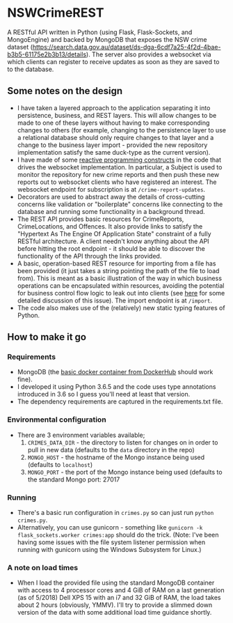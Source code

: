 # NSWCrimeREST
A RESTful API written in Python (using Flask, Flask-Sockets, and MongoEngine) and backed by MongoDB that exposes the NSW crime dataset (https://search.data.gov.au/dataset/ds-dga-6cdf7a25-4f2d-4bae-b3b5-61175e2b3b13/details).  The server also provides a websocket via which clients can register to receive updates as soon as they are saved to to the database.

## Some notes on the design
- I have taken a layered approach to the application separating it into persistence, business, and REST layers.  This will allow changes to be made to one of these layers without having to make corresponding changes to others (for example, changing to the persistence layer to use a relational database should only require changes to that layer and a change to the business layer import - provided the new repository implementation satisfy the same duck-type as the current version).
- I have made of some [reactive programming constructs](http://reactivex.io/) in the code that drives the websocket implementation.  In particular, a Subject is used to monitor the repository for new crime reports and then push these new reports out to websocket clients who have registered an interest.  The websocket endpoint for subscription is at `/crime-report-updates`.
- Decorators are used to abstract away the details of cross-cutting concerns like validation or "boilerplate" concerns like connecting to the database and running some functionality in a background thread.
- The REST API provides basic resources for CrimeReports, CrimeLocations, and Offences.  It also provide links to satisfy the "Hypertext As The Engine Of Application State" constraint of a fully RESTful architecture.  A client needn't know anything about the API before hitting the root endpoint - it should be able to discover the functionality of the API through the links provided.
- A basic, operation-based REST resource for importing from a file has been provided (it just takes a string pointing the path of the file to load from).  This is meant as a basic illustration of the way in which business operations can be encapsulated within resources, avoiding the potential for business control flow logic to leak out into clients (see [here](https://www.thoughtworks.com/insights/blog/rest-api-design-resource-modeling) for some detailed discussion of this issue).  The import endpoint is at `/import`.
- The code also makes use of the (relatively) new static typing features of Python.

## How to make it go

### Requirements
- MongoDB (the [basic docker container from DockerHub](https://hub.docker.com/_/mongo/) should work fine).
- I developed it using Python 3.6.5 and the code uses type annotations introduced in 3.6 so I guess you'll need at least that version.
- The dependency requirements are captured in the requirements.txt file.

### Environmental configuration
- There are 3 environment variables available;
  1. `CRIMES_DATA_DIR` - the directory to listen for changes on in order to pull in new data (defaults to the `data` directory in the repo)
  2. `MONGO_HOST` - the hostname of the Mongo instance being used (defaults to `localhost`)
  3. `MONGO_PORT` - the port of the Mongo instance being used (defaults to the standard Mongo port: 27017
  
### Running
- There's a basic run configuration in `crimes.py` so can just run `python crimes.py`.
- Alternatively, you can use gunicorn - something like `gunicorn -k flask_sockets.worker crimes:app` should do the trick.  (Note: I've been having some issues with the file system listener permission when running with gunicorn using the Windows Subsystem for Linux.)

### A note on load times
- When I load the provided file using the standard MongoDB container with access to 4 processor cores and 4 GiB of RAM on a last generation (as of 5/2018) Dell XPS 15 with an i7  and 32 GiB of RAM, the load takes about 2 hours (obviously, YMMV).  I'll try to provide a slimmed down version of the data with some additional load time guidance shortly.
